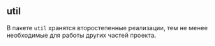 ## util

В пакете `util` хранятся второстепенные реализации, тем
не менее необходимые для работы других частей проекта.